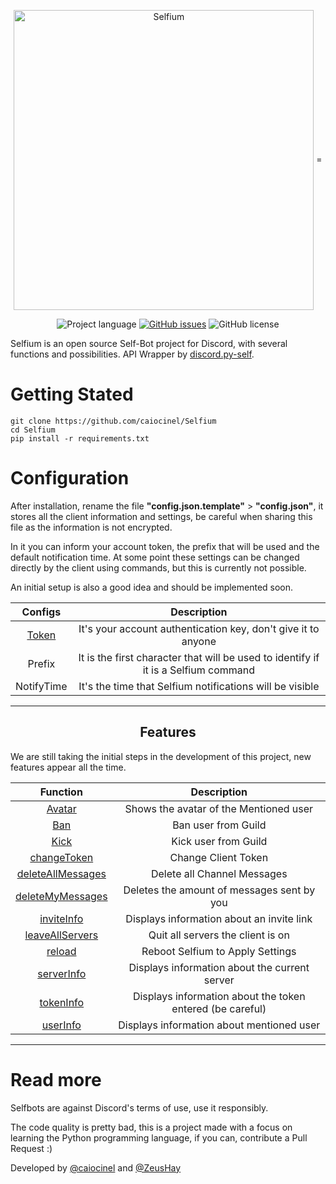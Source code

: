 <p align="center">
    <img width="480px" height="auto" src="https://i.imgur.com/FS3lNJQ.png" align="center" alt="Selfium" />
=
</p>
<p align="center">
    <img alt="Project language" src="https://img.shields.io/badge/language-Python-blue"></a>
    <a href="https://github.com/caiocinel/Selfium/issues"><img alt="GitHub issues" src="https://img.shields.io/github/issues/caiocinel/Selfium"></a>
    <img alt="GitHub license" src="https://img.shields.io/github/license/caiocinel/Selfium"></a>
    <br />
</p>
<p>Selfium is an open source Self-Bot project for Discord, with several functions and possibilities. API Wrapper by <a href="https://github.com/dolfies/discord.py-self">discord.py-self</a>.</p>

# Getting Stated

    git clone https://github.com/caiocinel/Selfium
    cd Selfium
    pip install -r requirements.txt

# Configuration
After installation, rename the file **"config.json.template"** > **"config.json"**, it stores all the client information and settings, be careful when sharing this file as the information is not encrypted.

In it you can inform your account token, the prefix that will be used and the default notification time. At some point these settings can be changed directly by the client using commands, but this is currently not possible.

An initial setup is also a good idea and should be implemented soon.

|                                         Configs                                          |               Description               |
| :---------------------------------------------------------------------------------------: | :-------------------------------------: |
| [Token](https://www.youtube.com/watch?v=YEgFvgg7ZPI)| It's your account authentication key, don't give it to anyone |
| Prefix    |It is the first character that will be used to identify if it is a Selfium command|
| NotifyTime   |It's the time that Selfium notifications will be visible|

---------------------------------------------------------------------------------------
<p align="center">
    <h2 align="center">Features</h2>
</b >

We are still taking the initial steps in the development of this project, new features appear all the time.

|Function|Description|
|:---------------------------------------------------------------------------------------: | :-------------------------------------: |
|[Avatar](https://github.com/caiocinel/Selfium/blob/main/events/client/commands/avatar.py) |Shows the avatar of the Mentioned user|
|[Ban](https://github.com/caiocinel/Selfium/blob/main/events/client/commands/ban.py)    |Ban user from Guild|
|[Kick](https://github.com/caiocinel/Selfium/blob/main/events/client/commands/kick.py)   |Kick user from Guild|
|[changeToken](https://github.com/caiocinel/Selfium/blob/main/events/client/commands/changeToken.py)   |Change Client Token|
|[deleteAllMessages](https://github.com/caiocinel/Selfium/blob/main/events/client/commands/kick.py)   |Delete all Channel Messages|
|[deleteMyMessages](https://github.com/caiocinel/Selfium/blob/main/events/client/commands/deleteOwnMessages.py)   |Deletes the amount of messages sent by you|
|[inviteInfo](https://github.com/caiocinel/Selfium/blob/main/events/client/commands/inviteInfo.py)   |Displays information about an invite link|
|[leaveAllServers](https://github.com/caiocinel/Selfium/blob/main/events/client/commands/leaveAllServers.py)   |Quit all servers the client is on|
|[reload](https://github.com/caiocinel/Selfium/blob/main/events/client/commands/reload.py)   |Reboot Selfium to Apply Settings|
|[serverInfo](https://github.com/caiocinel/Selfium/blob/main/events/client/commands/serverInfo.py)   |Displays information about the current server|
|[tokenInfo](https://github.com/caiocinel/Selfium/blob/main/events/client/commands/tokenInfo.py)   |Displays information about the token entered (be careful)|
|[userInfo](https://github.com/caiocinel/Selfium/blob/main/events/client/commands/userInfo.py)   |Displays information about mentioned user|

---------------------------------------------------------------------------------------



# Read more

Selfbots are against Discord's terms of use, use it responsibly.

The code quality is pretty bad, this is a project made with a focus on learning the Python programming language, if you can, contribute a Pull Request :)


Developed by [@caiocinel](https://github.com/caiocinel) and [@ZeusHay](https://github.com/ZeusHay)
</p>
